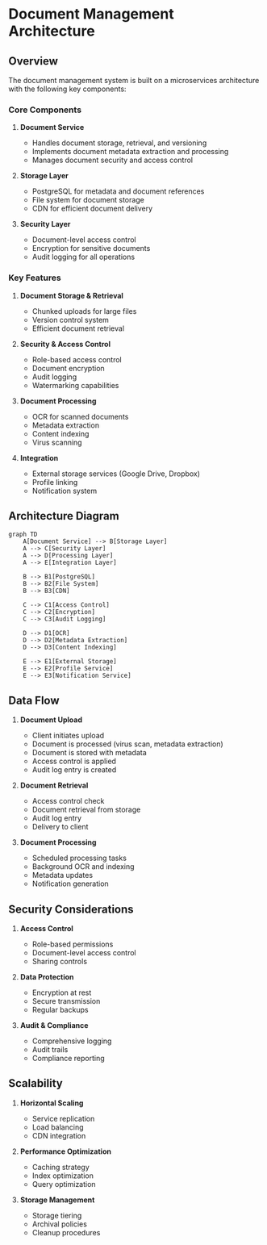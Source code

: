 # Document Management Architecture

## Overview
The document management system is built on a microservices architecture with the following key components:

### Core Components
1. **Document Service**
   - Handles document storage, retrieval, and versioning
   - Implements document metadata extraction and processing
   - Manages document security and access control

2. **Storage Layer**
   - PostgreSQL for metadata and document references
   - File system for document storage
   - CDN for efficient document delivery

3. **Security Layer**
   - Document-level access control
   - Encryption for sensitive documents
   - Audit logging for all operations

### Key Features
1. **Document Storage & Retrieval**
   - Chunked uploads for large files
   - Version control system
   - Efficient document retrieval

2. **Security & Access Control**
   - Role-based access control
   - Document encryption
   - Audit logging
   - Watermarking capabilities

3. **Document Processing**
   - OCR for scanned documents
   - Metadata extraction
   - Content indexing
   - Virus scanning

4. **Integration**
   - External storage services (Google Drive, Dropbox)
   - Profile linking
   - Notification system

## Architecture Diagram
```mermaid
graph TD
    A[Document Service] --> B[Storage Layer]
    A --> C[Security Layer]
    A --> D[Processing Layer]
    A --> E[Integration Layer]
    
    B --> B1[PostgreSQL]
    B --> B2[File System]
    B --> B3[CDN]
    
    C --> C1[Access Control]
    C --> C2[Encryption]
    C --> C3[Audit Logging]
    
    D --> D1[OCR]
    D --> D2[Metadata Extraction]
    D --> D3[Content Indexing]
    
    E --> E1[External Storage]
    E --> E2[Profile Service]
    E --> E3[Notification Service]
```

## Data Flow
1. **Document Upload**
   - Client initiates upload
   - Document is processed (virus scan, metadata extraction)
   - Document is stored with metadata
   - Access control is applied
   - Audit log entry is created

2. **Document Retrieval**
   - Access control check
   - Document retrieval from storage
   - Audit log entry
   - Delivery to client

3. **Document Processing**
   - Scheduled processing tasks
   - Background OCR and indexing
   - Metadata updates
   - Notification generation

## Security Considerations
1. **Access Control**
   - Role-based permissions
   - Document-level access control
   - Sharing controls

2. **Data Protection**
   - Encryption at rest
   - Secure transmission
   - Regular backups

3. **Audit & Compliance**
   - Comprehensive logging
   - Audit trails
   - Compliance reporting

## Scalability
1. **Horizontal Scaling**
   - Service replication
   - Load balancing
   - CDN integration

2. **Performance Optimization**
   - Caching strategy
   - Index optimization
   - Query optimization

3. **Storage Management**
   - Storage tiering
   - Archival policies
   - Cleanup procedures 